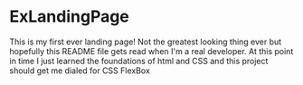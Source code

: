 # ExLandingPage

This is my first ever landing page! Not the greatest looking thing ever but hopefully this README file gets read when I'm a real developer. At this point in time I just learned the foundations of html and CSS and this project should get me dialed for CSS FlexBox

